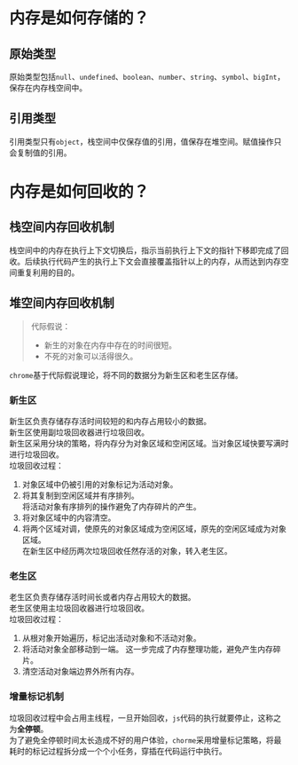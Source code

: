 # 内存是如何存储的？
## 原始类型  
原始类型包括`null`、`undefined`、`boolean`、`number`、`string`、`symbol`、`bigInt`，保存在内存栈空间中。
## 引用类型
引用类型只有`object`，栈空间中仅保存值的引用，值保存在堆空间。赋值操作只会复制值的引用。
# 内存是如何回收的？
## 栈空间内存回收机制
栈空间中的内存在执行上下文切换后，指示当前执行上下文的指针下移即完成了回收。后续执行代码产生的执行上下文会直接覆盖指针以上的内存，从而达到内存空间重复利用的目的。
## 堆空间内存回收机制
> 代际假说：  
> * 新生的对象在内存中存在的时间很短。
> * 不死的对象可以活得很久。

`chrome`基于代际假说理论，将不同的数据分为新生区和老生区存储。  
### 新生区
新生区负责存储存存活时间较短的和内存占用较小的数据。  
新生区使用副垃圾回收器进行垃圾回收。  
新生区采用分块的策略，将内存分为对象区域和空闲区域。当对象区域快要写满时进行垃圾回收。  
垃圾回收过程：  
1. 对象区域中仍被引用的对象标记为活动对象。  
2. 将其复制到空闲区域并有序排列。  
将活动对象有序排列的操作避免了内存碎片的产生。  
3. 将对象区域中的内容清空。  
4. 将两个区域对调，使原先的对象区域成为空闲区域，原先的空闲区域成为对象区域。  
在新生区中经历两次垃圾回收任然存活的对象，转入老生区。  

### 老生区
老生区负责存储存活时间长或者内存占用较大的数据。  
老生区使用主垃圾回收器进行垃圾回收。  
垃圾回收过程：  
1. 从根对象开始遍历，标记出活动对象和不活动对象。
2. 将活动对象全部移动到一端。
这一步完成了内存整理功能，避免产生内存碎片。
3. 清空活动对象端边界外所有内存。

### 增量标记机制

垃圾回收过程中会占用主线程，一旦开始回收，`js`代码的执行就要停止，这称之为**全停顿**。  
为了避免全停顿时间太长造成不好的用户体验，`chorme`采用增量标记策略，将最耗时的标记过程拆分成一个个小任务，穿插在代码运行中执行。